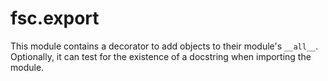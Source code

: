 # fsc.export

This module contains a decorator to add objects to their module's ``__all__``. Optionally, it can test for the existence of a docstring when importing the module.
